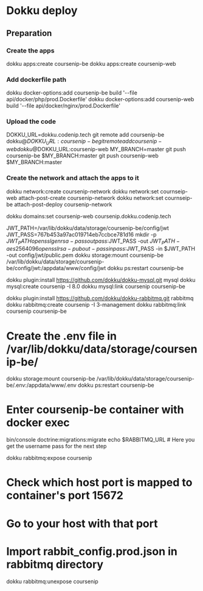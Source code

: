 # Dokku deploy

## Preparation
### Create the apps
dokku apps:create coursenip-be
dokku apps:create coursenip-web
### Add dockerfile path
dokku docker-options:add coursenip-be build '--file api/docker/php/prod.Dockerfile'
dokku docker-options:add coursenip-web build '--file api/docker/nginx/prod.Dockerfile'
### Upload the code
DOKKU_URL=dokku.codenip.tech
git remote add coursenip-be dokku@$DOKKU_URL:coursenip-be
git remote add coursenip-web dokku@$DOKKU_URL:coursenip-web
MY_BRANCH=master
git push coursenip-be $MY_BRANCH:master
git push coursenip-web $MY_BRANCH:master
### Create the network and attach the apps to it
dokku network:create coursenip-network
dokku network:set cournseip-web attach-post-create coursenip-network
dokku network:set cournseip-be attach-post-deploy coursenip-network

dokku domains:set coursenip-web coursenip.dokku.codenip.tech

JWT_PATH=/var/lib/dokku/data/storage/coursenip-be/config/jwt
JWT_PASS=767b453a97ac019714eb7ccbce781d16
mkdir -p $JWT_PATH
openssl genrsa -passout pass:$JWT_PASS -out $JWT_PATH -aes256 4096
openssl rsa -pubout -passin pass:$JWT_PASS -in $JWT_PATH -out config/jwt/public.pem
dokku storage:mount coursenip-be /var/lib/dokku/data/storage/coursenip-be/config/jwt:/appdata/www/config/jwt
dokku ps:restart coursenip-be

dokku plugin:install https://github.com/dokku/dokku-mysql.git mysql
dokku mysql:create coursenip -I 8.0
dokku mysql:link coursenip coursenip-be

dokku plugin:install https://github.com/dokku/dokku-rabbitmq.git rabbitmq
dokku rabbitmq:create coursenip -I 3-management
dokku rabbitmq:link coursenip coursenip-be

# Create the .env file in /var/lib/dokku/data/storage/coursenip-be/
dokku storage:mount coursenip-be /var/lib/dokku/data/storage/coursenip-be/.env:/appdata/www/.env
dokku ps:restart coursenip-be

# Enter coursenip-be container with docker exec
bin/console doctrine:migrations:migrate
echo $RABBITMQ_URL # Here you get the username pass for the next step

dokku rabbitmq:expose coursenip
# Check which host port is mapped to container's port 15672
# Go to your host with that port
# Import rabbit_config.prod.json in rabbitmq directory
dokku rabbitmq:unexpose coursenip